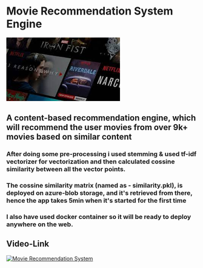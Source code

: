 # Movie Recommendation System Engine
![MovieImg](image.jpg)

## A content-based recommendation engine, which will recommend the user movies from over 9k+ movies based on similar content

### After doing some pre-processing i used stemming & used tf-idf vectorizer for vectorization and then calculated cossine similarity between all the vector points.
### The cossine similarity matrix (named as - similarity.pkl), is deployed on azure-blob storage, and it's retrieved from there, hence the app takes 5min when it's started for the first time
### I also have used docker container so it will be ready to deploy anywhere on the web.

## Video-Link 
[![Movie Recommendation System](https://img.youtube.com/vi/xWIvtKHPFbo/0.jpg)](https://www.youtube.com/watch?v=xWIvtKHPFbo "Movie Recommendation System")
